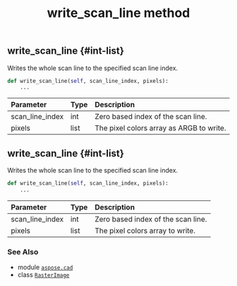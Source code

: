 ﻿---
title: write_scan_line method
second_title: Aspose.CAD for Python via .NET API References
description: 
type: docs
weight: 420
url: /aspose.cad/rasterimage/write_scan_line/
is_root: false
---

## write_scan_line {#int-list}

Writes the whole scan line to the specified scan line index.



```python
def write_scan_line(self, scan_line_index, pixels):
    ...
```


| Parameter | Type | Description |
| :- | :- | :- |
| scan_line_index | int | Zero based index of the scan line. |
| pixels | list | The pixel colors array as ARGB to write. |


## write_scan_line {#int-list}

Writes the whole scan line to the specified scan line index.



```python
def write_scan_line(self, scan_line_index, pixels):
    ...
```


| Parameter | Type | Description |
| :- | :- | :- |
| scan_line_index | int | Zero based index of the scan line. |
| pixels | list | The pixel colors array to write. |



### See Also
* module [`aspose.cad`](../../)
* class [`RasterImage`](/cad/python-net/aspose.cad/rasterimage)
